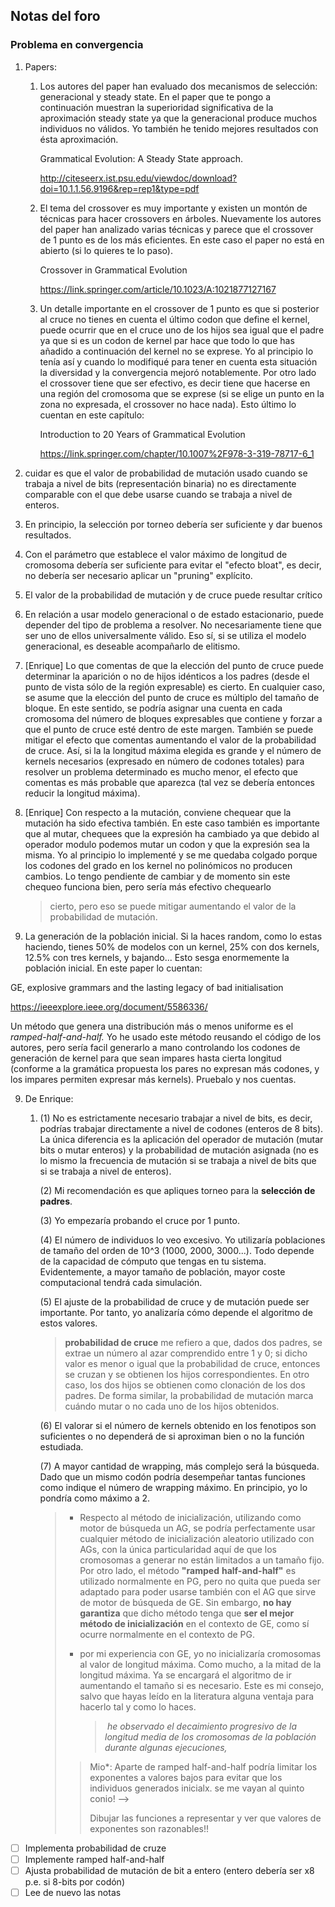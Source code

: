 ## Notas del foro

### Problema en convergencia

1. Papers:

   1. Los autores del paper han evaluado dos mecanismos de selección:  generacional y steady state. En el paper que te pongo a continuación  muestran la superioridad significativa de la aproximación steady state  ya que la generacional produce muchos individuos no válidos. Yo también  he tenido mejores resultados con ésta aproximación.

      Grammatical Evolution: A Steady State approach.

      http://citeseerx.ist.psu.edu/viewdoc/download?doi=10.1.1.56.9196&rep=rep1&type=pdf

   2. El tema del crossover es muy importante y existen un montón de  técnicas para hacer crossovers en árboles. Nuevamente los autores del  paper han analizado varias técnicas y parece que el crossover de 1 punto  es de los más eficientes. En este caso el paper no está en abierto (si  lo quieres te lo paso).

      Crossover in Grammatical Evolution

      https://link.springer.com/article/10.1023/A:1021877127167

   3. Un detalle importante en el crossover de 1 punto es que si posterior  al cruce no tienes en cuenta el último codon que define el kernel, puede  ocurrir que en el cruce uno de los hijos sea igual que el padre ya que  si es un codon de kernel par hace que todo lo que has añadido a  continuación del kernel no se exprese. Yo al principio lo tenía así y  cuando lo modifiqué para tener en cuenta esta situación la diversidad y  la convergencia mejoró notablemente. Por otro lado el crossover tiene  que ser efectivo, es decir tiene que hacerse en una región del cromosoma  que se exprese (si se elige un punto en la zona no expresada, el  crossover no hace nada). Esto último lo cuentan en este capítulo:

      Introduction to 20 Years of Grammatical Evolution

      https://link.springer.com/chapter/10.1007%2F978-3-319-78717-6_1

2. cuidar es que el valor de probabilidad de mutación usado cuando se 
   trabaja a nivel de bits (representación binaria) no es directamente 
   comparable con el que debe usarse cuando se trabaja a nivel de enteros.

3. En principio, la selección por torneo debería ser suficiente y dar buenos resultados.

4. Con el parámetro que establece el valor máximo de longitud de cromosoma 
   debería ser suficiente para evitar el "efecto bloat", es decir, no 
   debería ser necesario aplicar un "pruning" explícito.

5. El valor de la probabilidad de mutación y de cruce puede resultar crítico

6. En relación a usar modelo generacional o de estado estacionario, puede 
   depender del tipo de problema a resolver. No necesariamente tiene que 
   ser uno de ellos universalmente válido. Eso sí, si se utiliza el modelo 
   generacional, es deseable acompañarlo de elitismo.

7. [Enrique] Lo que comentas de que la elección del punto de cruce puede determinar 
   la aparición o no de hijos idénticos a los padres (desde el punto de 
   vista sólo de la región expresable) es cierto. En cualquier caso, se 
   asume que la elección del punto de cruce es múltiplo del tamaño de 
   bloque. En este sentido, se podría asignar una cuenta en cada cromosoma 
   del número de bloques expresables que contiene y forzar a que el punto 
   de cruce esté dentro de este margen. También se puede mitigar el efecto 
   que comentas aumentando el valor de la probabilidad de cruce. Así, si la la longitud máxima elegida es grande y el número de kernels 
   necesarios (expresado en número de codones totales) para resolver un 
   problema determinado es mucho menor, el efecto que comentas es más 
   probable que aparezca (tal vez se debería entonces reducir la longitud 
   máxima).

8. [Enrique]  Con respecto a la mutación, conviene chequear que la mutación ha sido 
   efectiva también. En este caso también es importante que al mutar, 
   chequees que la expresión ha cambiado ya que debido al operador modulo 
   podemos mutar un codon y que la expresión sea la misma. Yo al principio 
   lo implementé y se me quedaba colgado porque los codones del grado en 
   los kernel no polinómicos no producen cambios. Lo tengo pendiente de 
   cambiar y de momento sin este chequeo funciona bien, pero sería más 
   efectivo chequearlo 

   > cierto, pero eso se puede mitigar aumentando el valor de la probabilidad de mutación.

   

8.  La generación de la población inicial. Si la haces random, como lo  estas haciendo, tienes 50% de modelos con un kernel, 25% con dos  kernels, 12.5% con tres kernels, y bajando... Esto sesga enormemente la  población inicial. En este paper lo cuentan:

   GE, explosive grammars and the lasting legacy of bad initialisation

   https://ieeexplore.ieee.org/document/5586336/

   Un método que genera una distribución más o menos uniforme es el *ramped*-*half-and-half.* Yo  he usado este método reusando el código de los autores, pero sería  facil generarlo a mano controlando los codones de generación de kernel  para que sean impares hasta cierta longitud (conforme a la gramática  propuesta los pares no expresan más codones, y los impares permiten  expresar más kernels). Pruebalo y nos cuentas.

9. De Enrique:

   1. (1) No es estrictamente necesario trabajar a nivel de bits, es decir,  podrías trabajar directamente a nivel de codones (enteros de 8 bits).  La única diferencia es la aplicación del operador de mutación (mutar  bits o mutar enteros) y la probabilidad de mutación asignada (no es lo  mismo la frecuencia de mutación si se trabaja a nivel de bits que si se  trabaja a nivel de enteros).

      (2) Mi recomendación es que apliques torneo para la **selección de padres**.

      (3) Yo empezaría probando el cruce por 1 punto.

      (4) El número de individuos lo veo excesivo. Yo utilizaría  poblaciones de tamaño del orden de 10^3 (1000, 2000, 3000...). Todo  depende de la capacidad de cómputo que tengas en tu sistema.  Evidentemente, a mayor tamaño de población, mayor coste computacional  tendrá cada simulación.

      (5) El ajuste de la probabilidad de cruce y de mutación puede ser  importante. Por tanto, yo analizaría cómo depende el algoritmo de estos  valores.

      > **probabilidad de cruce** me refiero a que, dados dos padres, se extrae un 
      > número al azar comprendido entre 1 y 0; si dicho valor es menor o igual 
      > que la probabilidad de cruce, entonces se cruzan y se obtienen los hijos
      > correspondientes. En otro caso, los dos hijos se obtienen como 
      > clonación de los dos padres. De forma similar, la probabilidad de 
      > mutación marca cuándo mutar o no cada uno de los hijos obtenidos.

      (6) El valorar si el número de kernels obtenido en los fenotipos son  suficientes o no dependerá de si aproximan bien o no la función  estudiada.

      (7) A mayor cantidad de wrapping, más complejo será la búsqueda. Dado  que un mismo codón podría desempeñar tantas funciones como indique el  número de wrapping máximo. En principio, yo lo pondría como máximo a 2.

      > * Respecto al método de inicialización, utilizando como motor de búsqueda un AG, se podría perfectamente usar cualquier método de inicialización aleatorio utilizado con AGs, con la única particularidad aquí de que los cromosomas a generar no están 
      >   limitados a un tamaño fijo. Por otro lado, el método **"ramped** 
      >   **half-and-half"** es utilizado normalmente en PG, pero no quita que pueda 
      >   ser adaptado para poder usarse también con el AG que sirve de motor de 
      >   búsqueda de GE. Sin embargo, **no hay garantiza** que dicho método tenga que
      >   **ser el mejor método de inicialización** en el contexto de GE, como sí 
      >   ocurre normalmente en el contexto de PG. 
      >
      > * por mi experiencia con GE, yo no inicializaría cromosomas al valor de 
      >   longitud máxima. Como mucho, a la mitad de la longitud máxima. Ya se 
      >   encargará el algoritmo de ir aumentando el tamaño si es necesario. Este 
      >   es mi consejo, salvo que hayas leído en la literatura alguna ventaja 
      >   para hacerlo tal y como lo haces.
      >
      >   > ​	*he observado el decaimiento progresivo de la longitud  media de los cromosomas de la población durante algunas ejecuciones,*
      >
      > > Mio*: Aparte de ramped half-and-half podría limitar los exponentes a valores bajos para evitar que los individuos generados inicialx. se me vayan al quinto conio! -->  
      > >
      > > Dibujar las funciones a representar y ver que valores de exponentes son razonables!!

- [ ] Implementa probabilidad de cruze
- [ ] Implemente ramped half-and-half
- [ ] Ajusta probabilidad de mutación de bit a entero (entero debería ser x8 p.e. si 8-bits por codón)
- [ ] Lee de nuevo las notas